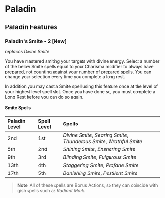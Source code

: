 # Paladin

## Paladin Features

### Paladin's Smite - 2 [New]

_replaces Divine Smite_

You have mastered smiting your targets with divine energy. Select a number of the below Smite spells equal to your Charisma modifier to always have prepared, not counting against your number of prepared spells. You can change your selection every time you complete a long rest.

In addition you may cast a Smite spell using this feature once at the level of your highest level spell slot. Once you have done so, you must complete a Long Rest before you can do so again.

#### Smite Spells

| Paladin Level | Spell Level | Spells |
|:--------------|:-------|:------|
| 2nd | 1st | _Divine Smite_, _Searing Smite_, _Thunderous Smite_, _Wrathful Smite_ |
| 5th | 2nd | _Shining Smite_, _Ensnaring Smite_ |
| 9th | 3rd | _Blinding Smite_, _Fulgurous Smite_ |
| 13th | 4th | _Staggering Smite_, _Profane Smite_ |
| 17th | 5th | _Banishing Smite_, _Pestilent Smite_ |

> **Note**: All of these spells are Bonus Actions, so they can coincide with gish spells such as _Radiant Mark_.
